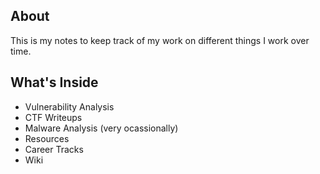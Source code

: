 ## About

This is my notes to keep track of my work on different things I work over time. 


## What's Inside

* Vulnerability Analysis
* CTF Writeups
* Malware Analysis (very ocassionally)
* Resources
* Career Tracks
* Wiki
